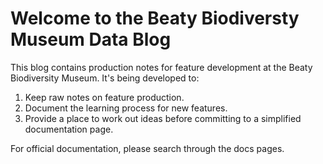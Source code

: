 # Welcome to the Beaty Biodiversty Museum Data Blog
This blog contains production notes for feature development at the Beaty Biodiversity Museum. It's being developed to:

1. Keep raw notes on feature production.
2. Document the learning process for new features.
3. Provide a place to work out ideas before committing to a simplified documentation page.

For official documentation, please search through the docs pages.